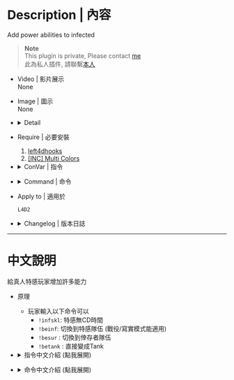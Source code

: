 # Description | 內容
Add power abilities to infected

> __Note__ <br/>
This plugin is private, Please contact [me](https://github.com/fbef0102/Game-Private_Plugin#私人插件列表-private-plugins-list)<br/>
此為私人插件, 請聯繫[本人](https://github.com/fbef0102/Game-Private_Plugin#私人插件列表-private-plugins-list)

* Video | 影片展示
<br>None

* Image | 圖示
<br>None

* <details><summary>Detail</summary>

    * Type ```!infskl```: No CD time for infected ability
    * Type ```!beinf```: Switch to infected team (works in coop/realism mode)
    * Type ```!besur``` : Switch survivor team
    * Type ```!betank``` : You become tank immediately
</details>

* Require | 必要安裝
	1. [left4dhooks](https://forums.alliedmods.net/showthread.php?t=321696)
	2. [[INC] Multi Colors](https://github.com/fbef0102/L4D1_2-Plugins/releases/tag/Multi-Colors)

* <details><summary>ConVar | 指令</summary>

    * cfg/sourcemod/l4d2_infected_strong_power.cfg
        ```php
        // 0=Plugin off, 1=Plugin on.
        l4d2_infected_strong_power_allow "1"

        // If 1, Enable SI Skill ability: No CD time for infected ability (!infskl command)
        l4d2_infected_strong_power_skill_enable "1"

        // Player with these flag have access to use !infskl command (Empty=Everyone, -1=No one)
        l4d2_infected_strong_power_skill_flags ""

        // If 1, player can use !beinf to infected team or !besur to survivor team
        l4d2_infected_strong_power_team_enable "1"

        // Players with these flags have access to use command to infected and survivor team. (Empty = Everyone, -1: Nobody)
        l4d2_infected_strong_power_team_flag ""

        // If 1, player can use !betank to become tank immediately
        l4d2_infected_strong_power_betank_enable "1"

        // Players with these flags have access to use command to become tank immediately (Empty = Everyone, -1: Nobody)
        l4d2_infected_strong_power_betank_flag ""
        ```
</details>

* <details><summary>Command | 命令</summary>
	
	* **Turn on/off SI Skill ability.**
		```php
		sm_infskl
		```

	* **SWitch to infected team**
		```php
		sm_beinf
		```

	* **SWitch to survivor team**
		```php
		sm_besur
		```

	* **Become Tank immediately**
		```php
		sm_betank
		```
</details>

* Apply to | 適用於
    ```
    L4D2
    ```

* <details><summary>Changelog | 版本日誌</summary>

    * 1.0h (2023-8-15)
	    * Initial Release
</details>

- - - -
# 中文說明
給真人特感玩家增加許多能力

* 原理
    * 玩家輸入以下命令可以
        * ```!infskl```: 特感無CD時間
        * ```!beinf```: 切換到特感隊伍 (戰役/寫實模式能適用)
        * ```!besur``` : 切換到倖存者隊伍
        * ```!betank``` : 直接變成Tank

* <details><summary>指令中文介紹 (點我展開)</summary>

    * cfg/sourcemod/l4d2_infected_strong_power.cfg
        ```php
        // 0=關閉插件, 1=啟動插件
        l4d2_infected_strong_power_allow "1"

        // 為1時，玩家可以啟用能力: 特感無CD時間 (輸入!infskl)
        l4d2_infected_strong_power_skill_enable "1"

        // 擁有這些權限的玩家，才可以輸入!infskl (留白 = 任何人都能, -1: 無人)
        l4d2_infected_strong_power_skill_flags ""

        // 為1時，玩家可以切換到特感與倖存者隊伍 (輸入!beinf與!besur)
        l4d2_infected_strong_power_team_enable "1"

        // 擁有這些權限的玩家，才可以輸入!beinf與!besur (留白 = 任何人都能, -1: 無人)
        l4d2_infected_strong_power_team_flag ""

        // 為1時，玩家可以直接變成Tank (輸入!betank)
        l4d2_infected_strong_power_betank_enable "1"

        // 擁有這些權限的玩家，才可以輸入!betank (留白 = 任何人都能, -1: 無人)
        l4d2_infected_strong_power_betank_flag ""
        ```
</details>

* <details><summary>命令中文介紹 (點我展開)</summary>
	
	* **開關特感無CD時間的能力.**
		```php
		sm_infskl
		```

	* **切換到特感隊伍 (戰役/寫實模式能適用)**
		```php
		sm_beinf
		```

	* **切換到倖存者隊伍**
		```php
		sm_besur
		```

	* **直接變成Tank**
		```php
		sm_betank
		```
</details>

